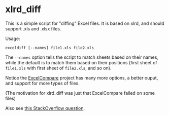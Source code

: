 # xlrd_diff
This is a simple script for "diffing" Excel files.
It is based on xlrd, and should support .xls and .xlsx files.

Usage:

``exceldiff [--names] file1.xls file2.xls``

The ``--names`` option tells the script to match sheets based on their names,
while the default is to match them based on their positions (first sheet of
``file1.xls`` with first sheet of ``file2.xls``, and so on).

Notice the [ExcelCompare](https://github.com/na-ka-na/ExcelCompare)
project has many more options, a better ouput, and support for more types of files.

(The motivation for xlrd_diff was just that ExcelCompare failed on some files)

Also see [this StackOverflow question](http://stackoverflow.com/questions/114698/how-do-i-create-a-proper-diff-of-two-spreadsheets-when-i-perform-a-version-contr).
